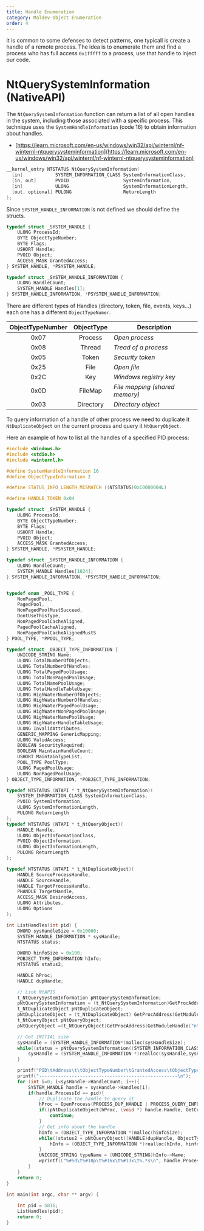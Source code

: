 ```yaml
---
title: Handle Enumeration
category: Maldev-Object Enumeration
order: 4
---
```


It is common to some defenses to detect patterns, one typicall is create a handle of a remote process. The idea is to enumerate them and find a process who has full access `0x1fffff` to a process, use that handle to inject our code.

# NtQuerySystemInformation (NativeAPI)

The `NtQuerySystemInformation` function can return a list of all open handles in the system, including those associated with a specific process. This technique uses the `SystemHandleInformation` (code 16) to obtain information about handles.


* [https://learn.microsoft.com/en-us/windows/win32/api/winternl/nf-winternl-ntquerysysteminformation](https://learn.microsoft.com/en-us/windows/win32/api/winternl/nf-winternl-ntquerysysteminformation)

```cpp
__kernel_entry NTSTATUS NtQuerySystemInformation(
  [in]            SYSTEM_INFORMATION_CLASS SystemInformationClass,
  [in, out]       PVOID                    SystemInformation,
  [in]            ULONG                    SystemInformationLength,
  [out, optional] PULONG                   ReturnLength
);
```

Since `SYSTEM_HANDLE_INFORMATION` is not defined we should define the structs.

```cpp
typedef struct _SYSTEM_HANDLE {
    ULONG ProcessId;
    BYTE ObjectTypeNumber;
    BYTE Flags;
    USHORT Handle;
    PVOID Object;
    ACCESS_MASK GrantedAccess;
} SYSTEM_HANDLE, *PSYSTEM_HANDLE;

typedef struct _SYSTEM_HANDLE_INFORMATION {
    ULONG HandleCount;
    SYSTEM_HANDLE Handles[1];
} SYSTEM_HANDLE_INFORMATION, *PSYSTEM_HANDLE_INFORMATION;
```


There are different types of Handles (directory, token, file, events, keys...) each one has a different `ObjectTypeNumer`.


| **ObjectTypeNumber** | **ObjectType** | **Description**                      |
|:--------------------:|:--------------:|--------------------------------------|
|         0x07         |     Process    | _Open process_                       |
|         0x08         |     Thread     | _Tread of a process_                 |
|         0x05         |      Token     | _Security token_                     |
|         0x25         |      File      | _Open file_                          |
|         0x2C         |       Key      | _Windows registry key_               |
|         0x0D         |     FileMap    | _File mapping (shared memory)_       |
|         0x03         |    Directory   | _Directory object_                   |


To query information of a handle of other process we need to duplicate it `NtDuplicateObject` on the current process and query it `NtQueryObject`.


Here an example of how to list all the handles of a specified PID process:

```cpp
#include <Windows.h>
#include <stdio.h>
#include <winternl.h>

#define SystemHandleInformation 16
#define ObjectTypeInformation 2

#define STATUS_INFO_LENGTH_MISMATCH ((NTSTATUS)0xC0000004L)

#define HANDLE_TOKEN 0x04

typedef struct _SYSTEM_HANDLE {
    ULONG ProcessId;
    BYTE ObjectTypeNumber;
    BYTE Flags;
    USHORT Handle;
    PVOID Object;
    ACCESS_MASK GrantedAccess;
} SYSTEM_HANDLE, *PSYSTEM_HANDLE;

typedef struct _SYSTEM_HANDLE_INFORMATION {
    ULONG HandleCount;
    SYSTEM_HANDLE Handles[1024];
} SYSTEM_HANDLE_INFORMATION, *PSYSTEM_HANDLE_INFORMATION;


typedef enum _POOL_TYPE {
    NonPagedPool,
    PagedPool,
    NonPagedPoolMustSucceed,
    DontUseThisType,
    NonPagedPoolCacheAligned,
    PagedPoolCacheAligned,
    NonPagedPoolCacheAlignedMustS
} POOL_TYPE, *PPOOL_TYPE;

typedef struct _OBJECT_TYPE_INFORMATION {
    UNICODE_STRING Name;
    ULONG TotalNumberOfObjects;
    ULONG TotalNumberOfHandles;
    ULONG TotalPagedPoolUsage;
    ULONG TotalNonPagedPoolUsage;
    ULONG TotalNamePoolUsage;
    ULONG TotalHandleTableUsage;
    ULONG HighWaterNumberOfObjects;
    ULONG HighWaterNumberOfHandles;
    ULONG HighWaterPagedPoolUsage;
    ULONG HighWaterNonPagedPoolUsage;
    ULONG HighWaterNamePoolUsage;
    ULONG HighWaterHandleTableUsage;
    ULONG InvalidAttributes;
    GENERIC_MAPPING GenericMapping;
    ULONG ValidAccess;
    BOOLEAN SecurityRequired;
    BOOLEAN MaintainHandleCount;
    USHORT MaintainTypeList;
    POOL_TYPE PoolType;
    ULONG PagedPoolUsage;
    ULONG NonPagedPoolUsage;
} OBJECT_TYPE_INFORMATION, *POBJECT_TYPE_INFORMATION;

typedef NTSTATUS (NTAPI * t_NtQuerySystemInformation)(
    SYSTEM_INFORMATION_CLASS SystemInformationClass,
    PVOID SystemInformation,
    ULONG SystemInformationLength,
    PULONG ReturnLength
);
typedef NTSTATUS (NTAPI * t_NtQueryObject)(
    HANDLE Handle,
    ULONG ObjectInformationClass,
    PVOID ObjectInformation,
    ULONG ObjectInformationLength,
    PULONG ReturnLength
);

typedef NTSTATUS (NTAPI * t_NtDuplicateObject)(
    HANDLE SourceProcessHandle,
    HANDLE SourceHandle,
    HANDLE TargetProcessHandle,
    PHANDLE TargetHandle,
    ACCESS_MASK DesiredAccess,
    ULONG Attributes,
    ULONG Options
);

int ListHandles(int pid) {
    DWORD sysHandleSize = 0x10000;
    SYSTEM_HANDLE_INFORMATION * sysHandle;
    NTSTATUS status;

    DWORD hinfoSize = 0x100;
    POBJECT_TYPE_INFORMATION hInfo;
    NTSTATUS status2;

    HANDLE hProc;
    HANDLE dupHandle;

    // Link NtAPIS 
    t_NtQuerySystemInformation pNtQuerySystemInformation;
    pNtQuerySystemInformation = (t_NtQuerySystemInformation)GetProcAddress(GetModuleHandle("ntdll.dll"),"NtQuerySystemInformation");
    t_NtDuplicateObject pNtDuplicateObject;
    pNtDuplicateObject = (t_NtDuplicateObject) GetProcAddress(GetModuleHandle("ntdll.dll"), "NtDuplicateObject");
    t_NtQueryObject pNtQueryObject;
    pNtQueryObject =(t_NtQueryObject)GetProcAddress(GetModuleHandle("ntdll.dll"),"NtQueryObject");

    // Get INITIAL size
    sysHandle = (SYSTEM_HANDLE_INFORMATION*)malloc(sysHandleSize);
    while((status = pNtQuerySystemInformation((SYSTEM_INFORMATION_CLASS) SystemHandleInformation, sysHandle, sysHandleSize, NULL))==STATUS_INFO_LENGTH_MISMATCH){
        sysHandle = (SYSTEM_HANDLE_INFORMATION *)realloc(sysHandle,sysHandleSize*=2);
    }

    printf("PID\tAddress\t\tObjectTypeNumber\tGrantedAccess\tObjectType\n");
    printf("---------------------------------------------------\n");
    for (int i=0; i<sysHandle->HandleCount; i++){
        SYSTEM_HANDLE handle = sysHandle->Handles[i];
        if(handle.ProcessId == pid){
            // Duplicate the handle to query it
            hProc = OpenProcess(PROCESS_DUP_HANDLE | PROCESS_QUERY_INFORMATION, FALSE, handle.ProcessId);
            if((pNtDuplicateObject(hProc, (void *) handle.Handle, GetCurrentProcess(), &dupHandle, 0, 0, DUPLICATE_SAME_ACCESS)) < 0){
                continue;
            }
            // Get info about the handle
            hInfo = (OBJECT_TYPE_INFORMATION *)malloc(hinfoSize);
            while((status2 = pNtQueryObject((HANDLE)dupHandle, ObjectTypeInformation, hInfo, hinfoSize, &hinfoSize))==STATUS_INFO_LENGTH_MISMATCH){
                hInfo = (OBJECT_TYPE_INFORMATION *)realloc(hInfo, hinfoSize*=2);
            }
            UNICODE_STRING typeName = (UNICODE_STRING)hInfo->Name;
            wprintf(L"%#5d\t%#10p\t%#16x\t%#13x\t%.*s\n", handle.ProcessId, handle.Object, handle.ObjectTypeNumber,handle.GrantedAccess,typeName.Length/sizeof(WCHAR), typeName.Buffer);    
        }
    }	
	return 0;
}

int main(int argc, char ** argv) {
    
    int pid = 5816;
    ListHandles(pid);
    return 0;
}
```